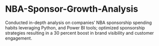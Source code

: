 # NBA-Sponsor-Growth-Analysis
Conducted in-depth analysis on companies’ NBA sponsorship spending habits leveraging Python, and Power BI tools; optimized sponsorship strategies resulting in a 30 percent boost in brand visibility and customer engagement.
